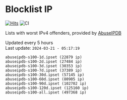 # Blocklist IP

[![Hits](https://hits.seeyoufarm.com/api/count/incr/badge.svg?url=https%3A%2F%2Fgithub.com%2Fborestad%2Fblocklist-ip%2F&count_bg=%2379C83D&title_bg=%23555555&icon=&icon_color=%23E7E7E7&title=hits&edge_flat=false)](https://hits.seeyoufarm.com)  ![CI](https://img.shields.io/github/workflow/status/borestad/blocklist-ip/CI?style=flat-square)

Lists with worst IPv4 offenders, provided by [AbuseIPDB](https://www.abuseipdb.com/)

<!-- FOOTER-PLACEHOLDER -->
Updated every 5 hours<br>
Last update: `2024-03-21 - 05:17:19`
```
abuseipdb-s100-1d.ipset (22879 ip)
abuseipdb-s100-2d.ipset (27484 ip)
abuseipdb-s100-3d.ipset (30353 ip)
abuseipdb-s100-7d.ipset (37389 ip)
abuseipdb-s100-30d.ipset (57145 ip)
abuseipdb-s100-60d.ipset (80905 ip)
abuseipdb-s100-90d.ipset (102702 ip)
abuseipdb-s100-120d.ipset (125160 ip)
abuseipdb-s100-all.ipset (497368 ip)
```
